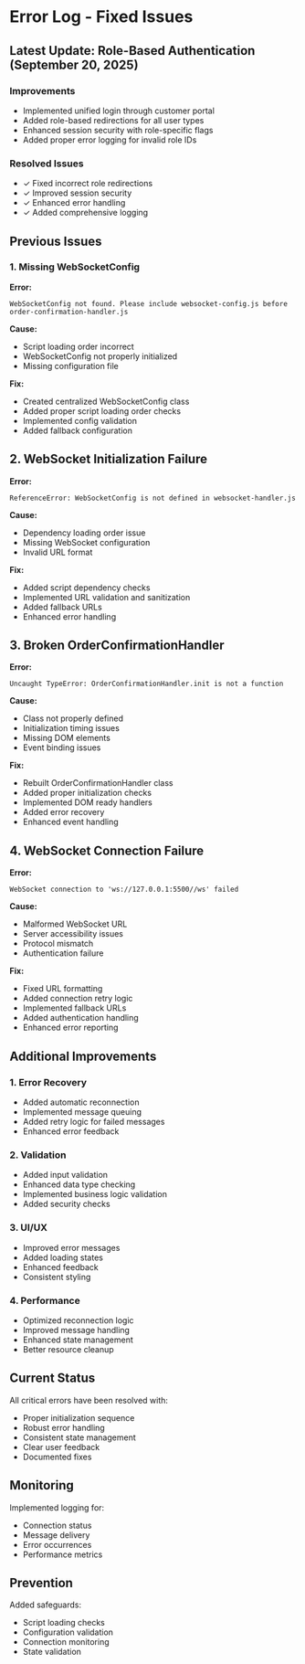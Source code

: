 # Error Log - Fixed Issues

## Latest Update: Role-Based Authentication (September 20, 2025)

### Improvements

- Implemented unified login through customer portal
- Added role-based redirections for all user types
- Enhanced session security with role-specific flags
- Added proper error logging for invalid role IDs

### Resolved Issues

- ✓ Fixed incorrect role redirections
- ✓ Improved session security
- ✓ Enhanced error handling
- ✓ Added comprehensive logging

## Previous Issues

### 1. Missing WebSocketConfig

**Error:**

```
WebSocketConfig not found. Please include websocket-config.js before order-confirmation-handler.js
```

**Cause:**

- Script loading order incorrect
- WebSocketConfig not properly initialized
- Missing configuration file

**Fix:**

- Created centralized WebSocketConfig class
- Added proper script loading order checks
- Implemented config validation
- Added fallback configuration

## 2. WebSocket Initialization Failure

**Error:**

```
ReferenceError: WebSocketConfig is not defined in websocket-handler.js
```

**Cause:**

- Dependency loading order issue
- Missing WebSocket configuration
- Invalid URL format

**Fix:**

- Added script dependency checks
- Implemented URL validation and sanitization
- Added fallback URLs
- Enhanced error handling

## 3. Broken OrderConfirmationHandler

**Error:**

```
Uncaught TypeError: OrderConfirmationHandler.init is not a function
```

**Cause:**

- Class not properly defined
- Initialization timing issues
- Missing DOM elements
- Event binding issues

**Fix:**

- Rebuilt OrderConfirmationHandler class
- Added proper initialization checks
- Implemented DOM ready handlers
- Added error recovery
- Enhanced event handling

## 4. WebSocket Connection Failure

**Error:**

```
WebSocket connection to 'ws://127.0.0.1:5500//ws' failed
```

**Cause:**

- Malformed WebSocket URL
- Server accessibility issues
- Protocol mismatch
- Authentication failure

**Fix:**

- Fixed URL formatting
- Added connection retry logic
- Implemented fallback URLs
- Added authentication handling
- Enhanced error reporting

## Additional Improvements

### 1. Error Recovery

- Added automatic reconnection
- Implemented message queuing
- Added retry logic for failed messages
- Enhanced error feedback

### 2. Validation

- Added input validation
- Enhanced data type checking
- Implemented business logic validation
- Added security checks

### 3. UI/UX

- Improved error messages
- Added loading states
- Enhanced feedback
- Consistent styling

### 4. Performance

- Optimized reconnection logic
- Improved message handling
- Enhanced state management
- Better resource cleanup

## Current Status

All critical errors have been resolved with:

- Proper initialization sequence
- Robust error handling
- Consistent state management
- Clear user feedback
- Documented fixes

## Monitoring

Implemented logging for:

- Connection status
- Message delivery
- Error occurrences
- Performance metrics

## Prevention

Added safeguards:

- Script loading checks
- Configuration validation
- Connection monitoring
- State validation
